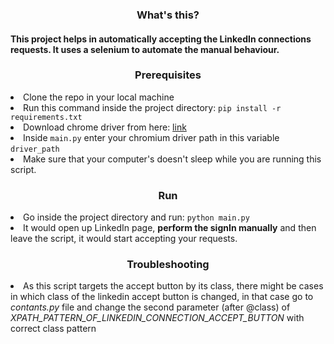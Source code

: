 <h3 align="center">What's this?</h3>
<h4>This project helps in automatically accepting the LinkedIn connections requests. It uses a selenium to automate the manual behaviour.</h4>

<h3 align="center">Prerequisites</h3>
<li>Clone the repo in your local machine</li>
<li>Run this command inside the project directory: <code>pip install -r requirements.txt</code></li>
<li>Download chrome driver from here: <a href="https://chromedriver.chromium.org/downloads" target="_blank">link</a></li>
<li>Inside <code>main.py</code> enter your chromium driver path in this variable <code>driver_path</code></li>
<li>Make sure that your computer's doesn't sleep while you are running this script.</li>

<h3 align="center">Run</h3>
<li>Go inside the project directory and run: <code>python main.py</code></li>
<li>It would open up LinkedIn page, <b>perform the signIn manually</b> and then leave the script, it would start accepting your requests.</li>

<h3 align="center">Troubleshooting</h3>
<li>As this script targets the accept button by its class, there might be cases in which class of the linkedin accept button is changed, in that case go to <i>contants.py</i> file and change the second parameter (after @class) of <i>XPATH_PATTERN_OF_LINKEDIN_CONNECTION_ACCEPT_BUTTON</i> with correct class pattern</li>